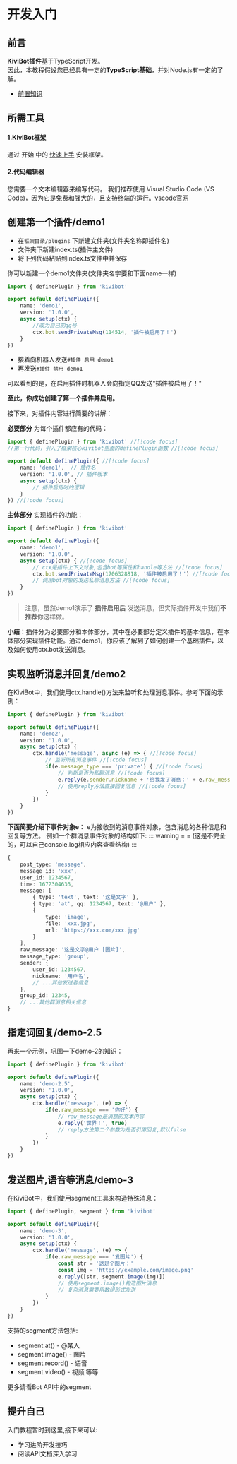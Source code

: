 # 开发入门
## 前言
**KiviBot插件**基于TypeScript开发。<br>因此，本教程假设您已经具有一定的**TypeScript基础**，并对Node.js有一定的了解。
- [前置知识](before.md)

## 所需工具

#### 1.KiviBot框架
通过 开始 中的 [快速上手](/start/online) 安装框架。
#### 2.代码编辑器
您需要一个文本编辑器来编写代码。 我们推荐使用 Visual Studio Code (VS Code)，因为它是免费和强大的，且支持终端的运行。[vscode官网](https://code.visualstudio.com/)

## 创建第一个插件/demo1
- 在`框架目录/plugins` 下新建文件夹(文件夹名称即插件名)
- 文件夹下新建index.ts(插件主文件)
- 将下列代码粘贴到index.ts文件中并保存

你可以新建一个demo1文件夹(文件夹名字要和下面name一样)
```typescript
import { definePlugin } from 'kivibot'

export default definePlugin({
    name: 'demo1',
    version: '1.0.0',
    async setup(ctx) {
        //改为自己的qq号
        ctx.bot.sendPrivateMsg(114514, '插件被启用了！')
    }
})
```

- 接着向机器人发送`#插件 启用 demo1`
- 再发送`#插件 禁用 demo1`

可以看到的是，在启用插件时机器人会向指定QQ发送"插件被启用了！"

**至此，你成功创建了第一个插件并启用。**

接下来，对插件内容进行简要的讲解：

**必要部分** 为每个插件都应有的代码：
```typescript
import { definePlugin } from 'kivibot' //[!code focus]
//第一行代码，引入了框架核心kivibot里面的definePlugin函数 //[!code focus]

export default definePlugin({ //[!code focus]
    name: 'demo1',  // 插件名
    version: '1.0.0', // 插件版本
    async setup(ctx) {
        // 插件启用时的逻辑 
    }
}) //[!code focus]
```

**主体部分** 实现插件的功能：
```typescript
import { definePlugin } from 'kivibot'

export default definePlugin({
    name: 'demo1',
    version: '1.0.0',
    async setup(ctx) { //[!code focus]
        // ctx是插件上下文对象,包含bot等属性和handle等方法 //[!code focus]
        ctx.bot.sendPrivateMsg(1706328818, '插件被启用了！') //[!code focus]
        // 调用bot对象的发送私聊消息方法 //[!code focus]
    }
})
```

> 注意，虽然demo1演示了 **插件启用后** 发送消息，但实际插件开发中我们**不推荐**你这样做。

**小结**：插件分为必要部分和本体部分，其中在必要部分定义插件的基本信息，在本体部分实现插件功能。通过demo1，你应该了解到了如何创建一个基础插件，以及如何使用ctx.bot发送消息。

## 实现监听消息并回复/demo2 
在KiviBot中，我们使用ctx.handle()方法来监听和处理消息事件。参考下面的示例：

```typescript
import { definePlugin } from 'kivibot'

export default definePlugin({
    name: 'demo2',
    version: '1.0.0',
    async setup(ctx) {
        ctx.handle('message', async (e) => { //[!code focus]
            // 监听所有消息事件 //[!code focus]
            if(e.message_type === 'private') { //[!code focus]
                // 判断是否为私聊消息 //[!code focus]
                e.reply(e.sender.nickname + '给我发了消息：' + e.raw_message) //[!code focus]
                // 使用reply方法直接回复消息 //[!code focus]
            }
        })
    }
})
```

**下面简要介绍下事件对象e**：
e为接收到的消息事件对象，包含消息的各种信息和回复等方法。
例如一个群消息事件对象的结构如下:
::: warning = =
(这是不完全的，可以自己console.log相应内容查看结构)
:::
```typescript
{
    post_type: 'message',
    message_id: 'xxx',
    user_id: 1234567,
    time: 1672304636,
    message: [
        { type: 'text', text: '这是文字' },
        { type: 'at', qq: 1234567, text: '@用户' },
        { 
            type: 'image',
            file: 'xxx.jpg',
            url: 'https://xxx.com/xxx.jpg'
        }
    ],
    raw_message: '这是文字@用户 [图片]',
    message_type: 'group',
    sender: {
        user_id: 1234567,
        nickname: '用户名',
        // ...其他发送者信息
    },
    group_id: 12345,
    // ...其他群消息相关信息
}
```

## 指定词回复/demo-2.5
再来一个示例，巩固一下demo-2的知识：

```typescript
import { definePlugin } from 'kivibot'

export default definePlugin({
    name: 'demo-2.5',
    version: '1.0.0',
    async setup(ctx) {
        ctx.handle('message', (e) => {
            if(e.raw_message === '你好') {
                // raw_message是消息的文本内容
                e.reply('世界！', true) 
                // reply方法第二个参数为是否引用回复,默认false
            }
        })
    }
})
```

## 发送图片,语音等消息/demo-3
在KiviBot中，我们使用segment工具来构造特殊消息：

```typescript
import { definePlugin, segment } from 'kivibot'

export default definePlugin({
    name: 'demo-3', 
    version: '1.0.0',
    async setup(ctx) {
        ctx.handle('message', (e) => {
            if(e.raw_message === '发图片') {
                const str = '这是个图片：'
                const img = 'https://example.com/image.png'
                e.reply([str, segment.image(img)])
                // 使用segment.image()构造图片消息
                // 复杂消息需要用数组形式发送
            }
        })
    }
})
```

支持的segment方法包括:
- segment.at() - @某人
- segment.image() - 图片
- segment.record() - 语音
- segment.video() - 视频 
等等

更多请看Bot API中的segment

## 提升自己
入门教程暂时到这里,接下来可以:
- 学习进阶开发技巧
- 阅读API文档深入学习